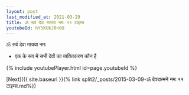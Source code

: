 ```yaml
---
layout: post
last_modified_at: 2021-03-29
title: ॐ सर्व देवा मायया नमः ११ टाइम्स
youtubeId: hYSKUkJ8n6U
---
```

 
 
 ॐ सर्व देवा मायया नमः  
 
 -  एक के रूप में सभी देवों का व्यक्तिकरण कौन है 
 
  
 
  
 
 
 
 
 
 


{% include youtubePlayer.html id=page.youtubeId %}
 
[Next]({{ site.baseurl }}{% link  split2/_posts/2015-03-09-ॐ देवदात्मने नमः ११ टाइम्स.md%})
 
